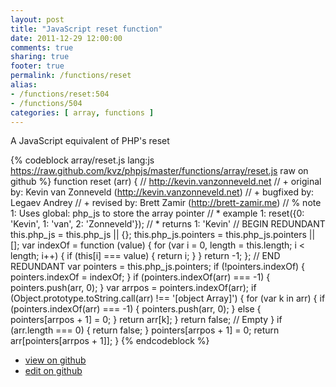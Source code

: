 ```yaml
---
layout: post
title: "JavaScript reset function"
date: 2011-12-29 12:00:00
comments: true
sharing: true
footer: true
permalink: /functions/reset
alias:
- /functions/reset:504
- /functions/504
categories: [ array, functions ]
---
```

A JavaScript equivalent of PHP's reset
<!-- more -->
{% codeblock array/reset.js lang:js https://raw.github.com/kvz/phpjs/master/functions/array/reset.js raw on github %}
function reset (arr) {
    // http://kevin.vanzonneveld.net
    // +   original by: Kevin van Zonneveld (http://kevin.vanzonneveld.net)
    // +   bugfixed by: Legaev Andrey
    // +    revised by: Brett Zamir (http://brett-zamir.me)
    // %        note 1: Uses global: php_js to store the array pointer
    // *     example 1: reset({0: 'Kevin', 1: 'van', 2: 'Zonneveld'});
    // *     returns 1: 'Kevin' 
    // BEGIN REDUNDANT
    this.php_js = this.php_js || {};
    this.php_js.pointers = this.php_js.pointers || [];
    var indexOf = function (value) {
        for (var i = 0, length = this.length; i < length; i++) {
            if (this[i] === value) {
                return i;
            }
        }
        return -1;
    };
    // END REDUNDANT
    var pointers = this.php_js.pointers;
    if (!pointers.indexOf) {
        pointers.indexOf = indexOf;
    }
    if (pointers.indexOf(arr) === -1) {
        pointers.push(arr, 0);
    }
    var arrpos = pointers.indexOf(arr);
    if (Object.prototype.toString.call(arr) !== '[object Array]') {
        for (var k in arr) {
            if (pointers.indexOf(arr) === -1) {
                pointers.push(arr, 0);
            } else {
                pointers[arrpos + 1] = 0;
            }
            return arr[k];
        }
        return false; // Empty
    }
    if (arr.length === 0) {
        return false;
    }
    pointers[arrpos + 1] = 0;
    return arr[pointers[arrpos + 1]];
}
{% endcodeblock %}
<ul>
 <li><a href="https://github.com/kvz/phpjs/blob/master/functions/array/reset.js">view on github</a></li>
 <li><a href="https://github.com/kvz/phpjs/edit/master/functions/array/reset.js">edit on github</a></li>
</ul>
